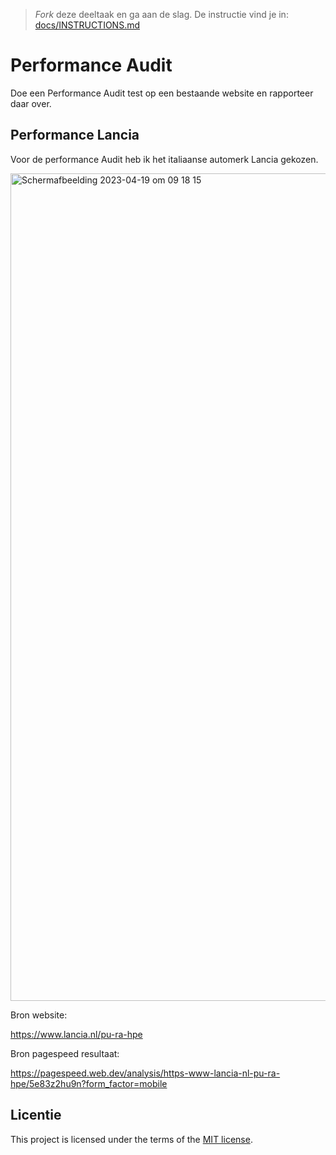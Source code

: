> _Fork_ deze deeltaak en ga aan de slag. De instructie vind je in: [docs/INSTRUCTIONS.md](docs/INSTRUCTIONS.md)

# Performance Audit 

Doe een Performance Audit test op een bestaande website en rapporteer daar over.

## Performance Lancia
Voor de performance Audit heb ik het italiaanse automerk Lancia gekozen.

<img width="1324" alt="Schermafbeelding 2023-04-19 om 09 18 15" src="https://user-images.githubusercontent.com/89298385/232998093-52b98aac-addf-42f8-a449-d72e812a19d3.png">

Bron website:

https://www.lancia.nl/pu-ra-hpe

Bron pagespeed resultaat:

https://pagespeed.web.dev/analysis/https-www-lancia-nl-pu-ra-hpe/5e83z2hu9n?form_factor=mobile


## Licentie

This project is licensed under the terms of the [MIT license](./LICENSE).
